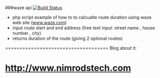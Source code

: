 ###waze api [![Build Status](https://travis-ci.org/Nimrod007/waze-api.svg?branch=master)](https://travis-ci.org/Nimrod007/waze-api)


* php script example of how to to calcualte route duration using waze web site (www.waze.com)
* input route start and end address (free text input: street name , house number , city)
* returns duration of the route (giving 2 optional routes)

====================================
Blog about it:

http://www.nimrodstech.com
====================================
